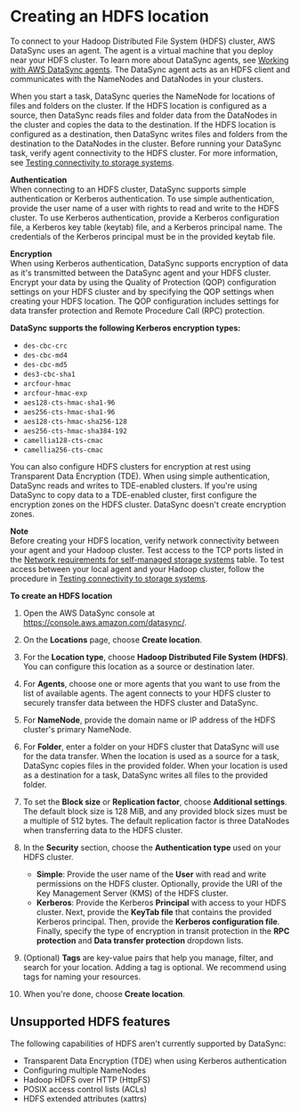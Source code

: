 # Creating an HDFS location<a name="create-hdfs-location"></a>

To connect to your Hadoop Distributed File System \(HDFS\) cluster, AWS DataSync uses an agent\. The agent is a virtual machine that you deploy near your HDFS cluster\. To learn more about DataSync agents, see [Working with AWS DataSync agents](working-with-agents.md)\. The DataSync agent acts as an HDFS client and communicates with the NameNodes and DataNodes in your clusters\. 

When you start a task, DataSync queries the NameNode for locations of files and folders on the cluster\. If the HDFS location is configured as a source, then DataSync reads files and folder data from the DataNodes in the cluster and copies the data to the destination\. If the HDFS location is configured as a destination, then DataSync writes files and folders from the destination to the DataNodes in the cluster\. Before running your DataSync task, verify agent connectivity to the HDFS cluster\. For more information, see [Testing connectivity to storage systems](local-console-vm.md#self-managed-storage-connectivity)\.

**Authentication**  
When connecting to an HDFS cluster, DataSync supports simple authentication or Kerberos authentication\. To use simple authentication, provide the user name of a user with rights to read and write to the HDFS cluster\. To use Kerberos authentication, provide a Kerberos configuration file, a Kerberos key table \(keytab\) file, and a Kerberos principal name\. The credentials of the Kerberos principal must be in the provided keytab file\.

**Encryption**  
When using Kerberos authentication, DataSync supports encryption of data as it's transmitted between the DataSync agent and your HDFS cluster\. Encrypt your data by using the Quality of Protection \(QOP\) configuration settings on your HDFS cluster and by specifying the QOP settings when creating your HDFS location\. The QOP configuration includes settings for data transfer protection and Remote Procedure Call \(RPC\) protection\. 

**DataSync supports the following Kerberos encryption types:**
+ `des-cbc-crc`
+ `des-cbc-md4`
+ `des-cbc-md5`
+ `des3-cbc-sha1`
+ `arcfour-hmac`
+ `arcfour-hmac-exp`
+ `aes128-cts-hmac-sha1-96`
+ `aes256-cts-hmac-sha1-96`
+ `aes128-cts-hmac-sha256-128`
+ `aes256-cts-hmac-sha384-192`
+ `camellia128-cts-cmac`
+ `camellia256-cts-cmac`

You can also configure HDFS clusters for encryption at rest using Transparent Data Encryption \(TDE\)\. When using simple authentication, DataSync reads and writes to TDE\-enabled clusters\. If you're using DataSync to copy data to a TDE\-enabled cluster, first configure the encryption zones on the HDFS cluster\. DataSync doesn't create encryption zones\. 

**Note**  
Before creating your HDFS location, verify network connectivity between your agent and your Hadoop cluster\. Test access to the TCP ports listed in the [ Network requirements for self\-managed storage systems](datasync-network.md#on-premises-network-requirements) table\. To test access between your local agent and your Hadoop cluster, follow the procedure in [Testing connectivity to storage systems](local-console-vm.md#self-managed-storage-connectivity)\.

**To create an HDFS location**

1. Open the AWS DataSync console at [https://console\.aws\.amazon\.com/datasync/](https://console.aws.amazon.com/datasync/)\.

1. On the **Locations** page, choose **Create location**\.

1. For the **Location type**, choose **Hadoop Distributed File System \(HDFS\)**\. You can configure this location as a source or destination later\. 

1. For **Agents**, choose one or more agents that you want to use from the list of available agents\. The agent connects to your HDFS cluster to securely transfer data between the HDFS cluster and DataSync\. 

1. For **NameNode**, provide the domain name or IP address of the HDFS cluster's primary NameNode\.

1. For **Folder**, enter a folder on your HDFS cluster that DataSync will use for the data transfer\. When the location is used as a source for a task, DataSync copies files in the provided folder\. When your location is used as a destination for a task, DataSync writes all files to the provided folder\.

1. To set the **Block size** or **Replication factor**, choose **Additional settings**\. The default block size is 128 MiB, and any provided block sizes must be a multiple of 512 bytes\. The default replication factor is three DataNodes when transferring data to the HDFS cluster\. 

1. In the **Security** section, choose the **Authentication type** used on your HDFS cluster\. 
   + **Simple**: Provide the user name of the **User** with read and write permissions on the HDFS cluster\. Optionally, provide the URI of the Key Management Server \(KMS\) of the HDFS cluster\. 
   + **Kerberos**: Provide the Kerberos **Principal** with access to your HDFS cluster\. Next, provide the **KeyTab file** that contains the provided Kerberos principal\. Then, provide the **Kerberos configuration file**\. Finally, specify the type of encryption in transit protection in the **RPC protection** and **Data transfer protection** dropdown lists\.

1. \(Optional\) **Tags** are key\-value pairs that help you manage, filter, and search for your location\. Adding a tag is optional\. We recommend using tags for naming your resources\. 

1. When you're done, choose **Create location**\.

## Unsupported HDFS features<a name="hdfs-unsupported-deatures"></a>

The following capabilities of HDFS aren't currently supported by DataSync:
+ Transparent Data Encryption \(TDE\) when using Kerberos authentication
+ Configuring multiple NameNodes
+ Hadoop HDFS over HTTP \(HttpFS\)
+ POSIX access control lists \(ACLs\)
+ HDFS extended attributes \(xattrs\)